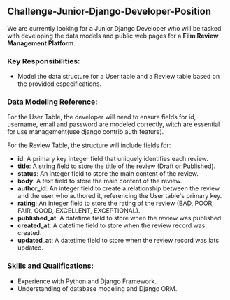 ## Challenge-Junior-Django-Developer-Position
We are currently looking for a Junior Django Developer who will be tasked with developing the data models and public web pages for a **Film Review Management Platform**.

### Key Responsibilities:
- Model the data structure for a User table and a Review table based on the provided especifications.

### Data Modeling Reference:

For the User Table, the developer will need to ensure fields for id, username, email and password are modeled correctly, witch are essential for use management(use django contrib auth feature).

For the Review Table, the structure will include fields for:
- **id**: A primary key integer field that  uniquely identifies each review.
- **title**: A string field to store the title of the review (Draft or Published).
- **status**: An integer field to store the main content of the review.
- **body**: A text field to store the main content of the review.
- **author_id**: An integer field to create a relationship between the review and the user who authored it,  referencing the User table's primary key.
- **rating**: An integer field to store the rating of the review (BAD, POOR, FAIR, GOOD, EXCELLENT, EXCEPTIONAL).
- **published_at**: A datetime field to store when the review was published.
- **created_at**: A datetime field to store when the review record was created.
- **updated_at**: A datetime field to store when the review record was lats updated.

### Skills and Qualifications:
- Experience with Python and Django Framework.
- Understanding of database modeling and Django ORM.
